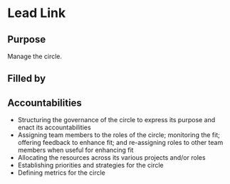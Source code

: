 # Lead Link

## Purpose

Manage the circle.

## Filled by

## Accountabilities

- Structuring the governance of the circle to express its purpose and enact its accountabilities 
- Assigning team members to the roles of the circle; monitoring the fit; offering feedback to enhance fit; and re-assigning roles to other team members when useful for enhancing fit
- Allocating the resources across its various projects and/or roles
- Establishing priorities and strategies for the circle
- Defining metrics for the circle

